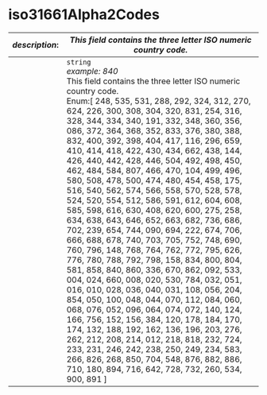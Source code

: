
# iso31661Alpha2Codes

| *description*:   | *This field contains the three letter ISO numeric country code.*|
|----|----|
|  |  ``` string ``` <br/>  *example: 840* <br/> This field contains the three letter ISO numeric country code. <br/> Enum:[ 248, 535, 531, 288, 292, 324, 312, 270, 624, 226, 300, 308, 304, 320, 831, 254, 316, 328, 344, 334, 340, 191, 332, 348, 360, 356, 086, 372, 364, 368, 352, 833, 376, 380, 388, 832, 400, 392, 398, 404, 417, 116, 296, 659, 410, 414, 418, 422, 430, 434, 662, 438, 144, 426, 440, 442, 428, 446, 504, 492, 498, 450, 462, 484, 584, 807, 466, 470, 104, 499, 496, 580, 508, 478, 500, 474, 480, 454, 458, 175, 516, 540, 562, 574, 566, 558, 570, 528, 578, 524, 520, 554, 512, 586, 591, 612, 604, 608, 585, 598, 616, 630, 408, 620, 600, 275, 258, 634, 638, 643, 646, 652, 663, 682, 736, 686, 702, 239, 654, 744, 090, 694, 222, 674, 706, 666, 688, 678, 740, 703, 705, 752, 748, 690, 760, 796, 148, 768, 764, 762, 772, 795, 626, 776, 780, 788, 792, 798, 158, 834, 800, 804, 581, 858, 840, 860, 336, 670, 862, 092, 533, 004, 024, 660, 008, 020, 530, 784, 032, 051, 016, 010, 028, 036, 040, 031, 108, 056, 204, 854, 050, 100, 048, 044, 070, 112, 084, 060, 068, 076, 052, 096, 064, 074, 072, 140, 124, 166, 756, 152, 156, 384, 120, 178, 184, 170, 174, 132, 188, 192, 162, 136, 196, 203, 276, 262, 212, 208, 214, 012, 218, 818, 232, 724, 233, 231, 246, 242, 238, 250, 249, 234, 583, 266, 826, 268, 850, 704, 548, 876, 882, 886, 710, 180, 894, 716, 642, 728, 732, 260, 534, 900, 891 ]| 

  


  


     


